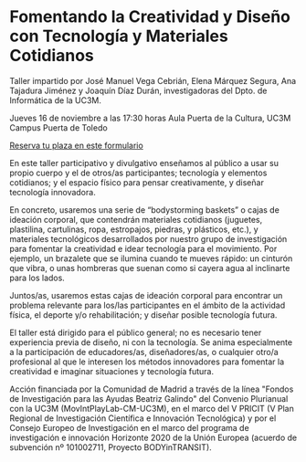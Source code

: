 # Fomentando la Creatividad y Diseño con Tecnología y Materiales Cotidianos

Taller impartido por José Manuel Vega Cebrián, Elena Márquez Segura, Ana Tajadura Jiménez y Joaquín Díaz Durán, investigadoras del Dpto. de Informática de la UC3M.

Jueves 16 de noviembre a las 17:30 horas
Aula Puerta de la Cultura, UC3M Campus Puerta de Toledo

[Reserva tu plaza en este formulario](https://forms.gle/3oKP2TQJJAoNH3Pd8)

En este taller participativo y divulgativo enseñamos al público a usar su propio cuerpo y el de otros/as participantes; tecnología y elementos cotidianos; y el espacio físico para pensar creativamente, y diseñar tecnología innovadora.

En concreto, usaremos una serie de “bodystorming baskets” o cajas de ideación corporal, que contendrán materiales cotidianos (juguetes, plastilina, cartulinas, ropa, estropajos, piedras, y plásticos, etc.), y materiales tecnológicos desarrollados por nuestro grupo de investigación para fomentar la creatividad e idear tecnología para el movimiento. Por ejemplo, un brazalete que se ilumina cuando te mueves rápido: un cinturón que vibra, o unas hombreras que suenan como si cayera agua al inclinarte para los lados.

Juntos/as, usaremos estas cajas de ideación corporal para encontrar un problema relevante para los/las participantes en el ámbito de la actividad física, el deporte y/o rehabilitación; y diseñar posible tecnología futura.

El taller está dirigido para el público general; no es necesario tener experiencia previa de diseño, ni con la tecnología. Se anima especialmente a la participación de educadores/as, diseñadores/as, o cualquier otro/a profesional al que le interesen los métodos innovadores para fomentar la creatividad e imaginar situaciones y tecnología futura.

Acción financiada por la Comunidad de Madrid a través de la línea "Fondos de Investigación para las Ayudas Beatriz Galindo" del Convenio Plurianual con la UC3M (MovIntPlayLab-CM-UC3M), en el marco del V PRICIT (V Plan Regional de Investigación Científica e Innovación Tecnológica) y por el Consejo Europeo de Investigación en el marco del programa de investigación e innovación Horizonte 2020 de la Unión Europea (acuerdo de subvención nº 101002711, Proyecto BODYinTRANSIT). 

